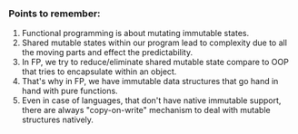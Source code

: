 ### Points to remember:

1. Functional programming is about mutating immutable states.
2. Shared mutable states within our program lead to complexity due to all the moving parts and effect the predictability.
2. In FP, we try to reduce/eliminate shared mutable state compare to OOP that tries to encapsulate within an object.
3. That's why in FP, we have immutable data structures that go hand in hand with pure functions.
4. Even in case of languages, that don't have native immutable support, there are always "copy-on-write" mechanism to deal with mutable structures natively.
